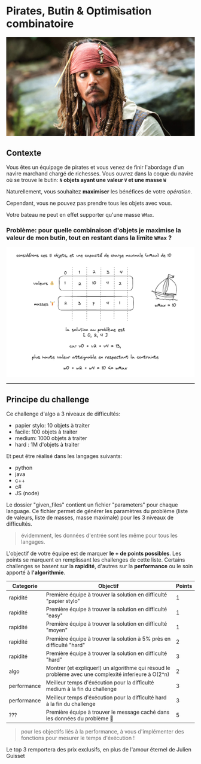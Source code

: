# Pirates, Butin & Optimisation combinatoire

![sparrow](./medias/jacksparrow2.jpg)

##  Contexte

Vous êtes un équipage de pirates et vous venez de finir l'abordage d'un navire marchand chargé de richesses. Vous ouvrez dans la coque du navire où se trouve le butin: **`N` objets ayant une valeur `V` et une masse `W`**

Naturellement, vous souhaitez **maximiser** les bénéfices de votre _opération_. 

Cependant, vous ne pouvez pas prendre tous les objets avec vous.

Votre bateau ne peut en effet supporter qu'une masse `WMax`.

### Problème: pour quelle combinaison d'objets je **maximise la valeur** de mon butin, tout en restant dans **la limite `WMax`** ?

![example](medias/algo.png)

___

## Principe du challenge

Ce challenge d'algo a 3 niveaux de difficultés:
* papier stylo: 10 objets à traiter
* facile: 100 objets à traiter
* medium: 1000 objets à traiter
* hard : 1M d'objets à traiter

Et peut être réalisé dans les langages suivants:
* python
* java
* c++
* c#
* JS (node)

Le dossier "given_files" contient un fichier "parameters" pour chaque language. Ce fichier permet de générer les paramètres du problème (liste de valeurs, liste de masses, masse maximale) pour les 3 niveaux de difficultés.

> évidemment, les données d'entrée sont les même pour tous les langages.

L'objectif de votre équipe est de marquer **le + de points possibles**. Les points se marquent en remplissant les challenges de cette liste. Certains challenges se basent sur la **rapidité**, d'autres sur la **performance** ou le soin apporté à **l'algorithmie**.

|  Categorie | Objectif  |  Points  | 
| --- | --- | --- | 
| rapidité | Première équipe à trouver la solution en difficulté "papier stylo"  |  1  |
| rapidité | Première équipe à trouver la solution en difficulté "easy"  |  1  |
| rapidité | Première équipe à trouver la solution en difficulté "moyen"  |  1  |
| rapidité | Première équipe à trouver la solution à 5% près en difficulté "hard"  |  2  |
| rapidité | Première équipe à trouver la solution en difficulté "hard"  |  3  |
| algo | Montrer (et expliquer!) un algorithme qui résoud le problème avec une complexité inferieure à O(2^n) | 2
| performance | Meilleur temps d'éxécution pour la difficulté medium à la fin du challenge | 3
| performance | Meilleur temps d'éxécution pour la difficulté hard à la fin du challenge | 3
| ??? | Première équipe à trouver le message caché dans les données du problème 👀 | 5

> pour les objectifs liés à la performance, à vous d'implémenter des fonctions pour mesurer le temps d'éxécution !

Le top 3 remportera des prix exclusifs, en plus de l'amour éternel de Julien Guisset 